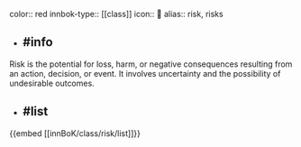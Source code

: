 color:: red
innbok-type:: [[class]]
icon:: 🚨
alias:: risk, risks

- ## #info 
Risk is the potential for loss, harm, or negative consequences resulting from an action, decision, or event. It involves uncertainty and the possibility of undesirable outcomes.
- ## #list 
{{embed [[innBoK/class/risk/list]]}}

